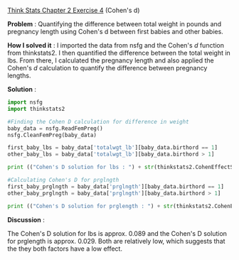 [Think Stats Chapter 2 Exercise 4](http://greenteapress.com/thinkstats2/html/thinkstats2003.html#toc24) (Cohen's d)

>>

**Problem** : Quantifying the difference between total weight in pounds and pregnancy length using Cohen's d between first babies and other babies.

**How I solved it** : I imported the data from nsfg and the Cohen's *d* function from thinkstats2. I then quantified the difference between the total weight in lbs. From there, I calculated the pregnancy length and also applied the Cohen's *d* calculation to quantify the difference between pregnancy lengths.

**Solution** :

```python
import nsfg
import thinkstats2

#Finding the Cohen D calculation for difference in weight
baby_data = nsfg.ReadFemPreg()
nsfg.CleanFemPreg(baby_data)

first_baby_lbs = baby_data['totalwgt_lb'][baby_data.birthord == 1]
other_baby_lbs = baby_data['totalwgt_lb'][baby_data.birthord > 1]

print (("Cohen's D solution for lbs : ") + str(thinkstats2.CohenEffectSize(first_baby_lbs,other_baby_lbs)))

#Calculating Cohen's D for prglngth
first_baby_prglngth = baby_data['prglngth'][baby_data.birthord == 1]
other_baby_prglngth = baby_data['prglngth'][baby_data.birthord > 1]

print (("Cohen's D solution for prglength : ") + str(thinkstats2.CohenEffectSize(first_baby_prglngth,other_baby_prglngth)))

```

**Discussion** :

The Cohen's D solution for lbs is approx. 0.089 and the Cohen's D solution for prglength is approx. 0.029. Both are relatively low, which suggests that the they both factors have a low effect.